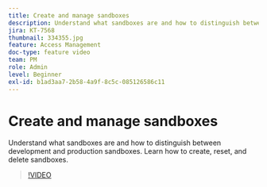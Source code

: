 ```yaml
---
title: Create and manage sandboxes
description: Understand what sandboxes are and how to distinguish between development and production sandboxes. Learn how to create, reset, and delete sandboxes.
jira: KT-7568
thumbnail: 334355.jpg
feature: Access Management
doc-type: feature video
team: PM
role: Admin
level: Beginner
exl-id: b1ad3aa7-2b58-4a9f-8c5c-085126586c11
---
```

# Create and manage sandboxes

Understand what sandboxes are and how to distinguish between development and production sandboxes. Learn how to create, reset, and delete sandboxes.

>[!VIDEO](https://video.tv.adobe.com/v/334355?quality=12&learn=on)
